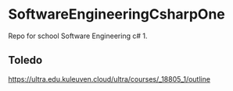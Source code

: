 # SoftwareEngineeringCsharpOne
Repo for school Software Engineering c# 1.
## Toledo
https://ultra.edu.kuleuven.cloud/ultra/courses/_18805_1/outline
